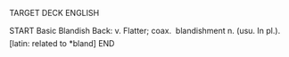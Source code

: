 TARGET DECK
ENGLISH

START
Basic
Blandish
Back: v. Flatter; coax.  blandishment n. (usu. In pl.). [latin: related to *bland]
END

